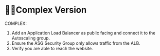 # 🐱‍👤Complex Version
COMPLEX:
1. Add an Application Load Balancer as public facing and connect it to the Autoscaling group.
2. Ensure the ASG Security Group only allows traffic from the ALB.
3. Verify you are able to reach the website.
